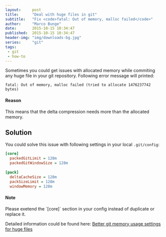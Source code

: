 ```yaml
---
layout:     post
title:      "Deal with huge files in git"
subtitle:   "Fix <code>fatal: Out of memory, malloc failed</code>"
author:     "Marco Bunge"
date:       2015-10-15 10:34:47
published:  2015-10-15 10:34:47
header-img: "img/downloads-bg.jpg"
series:     "git"
tags:
 - git
 - how-to
---
```


Sometimes you could get issues with allocated memory while commiting any huge file in your git repository. 
Following error message will printed:

```
fatal: Out of memory, malloc failed (tried to allocate 1476237742 bytes)
```

<div class="callout callout-info">
    <h4>Reason</h4>
    <p>This means that the delta compression needs more than the allocated memory.</p>
</div>

## Solution

You could solve this issue with following settings in your local `.git/config`:

```ini
[core]
  packedGitLimit = 128m
  packedGitWindowSize = 128m
  
[pack]
  deltaCacheSize = 128m
  packSizeLimit = 128m
  windowMemory = 128m
```

<div class="callout callout-warning">
    <h4>Note</h4>
    <p>Please exetend the `[core]` section in your config instead of duplicate or replace it.</p>
</div>

Detailed information could be found here: <a href="https://github.com/hbons/SparkleShare/issues/519" target="_blank">Better git memory usage settings for huge files</a>
